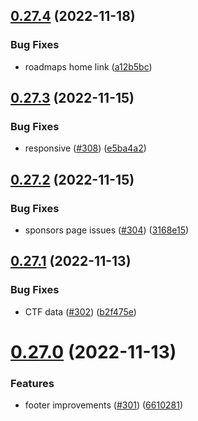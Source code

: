 ## [0.27.4](https://github.com/thecyberworld/thecyberhub.org/compare/v0.27.3...v0.27.4) (2022-11-18)


### Bug Fixes

* roadmaps home link  ([a12b5bc](https://github.com/thecyberworld/thecyberhub.org/commit/a12b5bc2233fde72850e1965db8fd49cdd5b3b95))



## [0.27.3](https://github.com/thecyberworld/thecyberhub.org/compare/v0.27.2...v0.27.3) (2022-11-15)


### Bug Fixes

* responsive ([#308](https://github.com/thecyberworld/thecyberhub.org/issues/308)) ([e5ba4a2](https://github.com/thecyberworld/thecyberhub.org/commit/e5ba4a2a5dd62b4d09ff42b8ada4e829da641249))



## [0.27.2](https://github.com/thecyberworld/thecyberhub.org/compare/v0.27.1...v0.27.2) (2022-11-15)


### Bug Fixes

* sponsors page issues ([#304](https://github.com/thecyberworld/thecyberhub.org/issues/304)) ([3168e15](https://github.com/thecyberworld/thecyberhub.org/commit/3168e1594d12e06680629106d83ef910f0b4f09b))



## [0.27.1](https://github.com/thecyberworld/thecyberhub.org/compare/v0.27.0...v0.27.1) (2022-11-13)


### Bug Fixes

* CTF data ([#302](https://github.com/thecyberworld/thecyberhub.org/issues/302)) ([b2f475e](https://github.com/thecyberworld/thecyberhub.org/commit/b2f475ea17353d190849787c0fe85858a53e61f3))



# [0.27.0](https://github.com/thecyberworld/thecyberhub.org/compare/v0.26.2...v0.27.0) (2022-11-13)


### Features

* footer improvements ([#301](https://github.com/thecyberworld/thecyberhub.org/issues/301)) ([6610281](https://github.com/thecyberworld/thecyberhub.org/commit/6610281b22a4eeda33af3c4d9acf4213a614a2b5))



